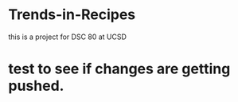# Trends-in-Recipes
this is a project for DSC 80 at UCSD

# test to see if changes are getting pushed.
